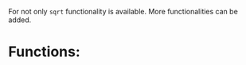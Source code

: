 For not only `sqrt` functionality is available. More functionalities can be added.

# Functions:



